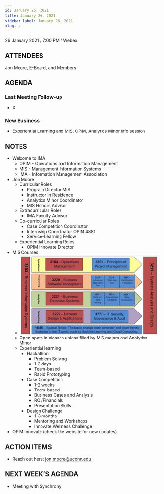 ```yaml
---
id: January 26, 2021
title: January 26, 2021
sidebar_label: January 26, 2021
slug: /
---
```


26 January 2021 / 7:00 PM / Webex

## ATTENDEES

Jon Moore, E-Board, and Members

## AGENDA

### Last Meeting Follow-up

- X

### New Business

- Experiential Learning and MIS, OPIM, Analytics Minor info session

## NOTES

- Welcome to IMA
    - OPIM - Operations and Information Management
    - MIS - Management Information Systems
    - IMA - Information Management Association
- Jon Moore
    - Curricular Roles
        - Program Director MIS
        - Instructor in Residence
        - Analytics Minor Coordinator
        - MIS Honors Advisor
    - Extracurricular Roles
        - IMA Faculty Advisor
    - Co-curricular Roles
        - Case Competition Coordinator
        - Internship Coordinator OPIM 4881
        - Service-Learning Fellow
    - Experiential Learning Roles
        - OPIM Innovate Director
- MIS Courses  
    - ![MIS Courses](assets/mis_courses.png)
    - Open spots in classes unless filled by MIS majors and Analytics Minor
    - Experiential learning 
        - Hackathon
            - Problem Solving
            - 1-2 days
            - Team-based
            - Rapid Prototyping
        - Case Competition
            - 1-2 weeks
            - Team-based
            - Business Cases and Analysis
            - ROI/Financials
            - Presentation Skills
        - Design Challenge
            - 1-3 months
            - Mentoring and Workshops
            - Innovate Wellness Challenge
- OPIM Innovate (check the website for new updates)

## ACTION ITEMS

- Reach out here: jon.moore@uconn.edu

## NEXT WEEK’S AGENDA

- Meeting with Synchrony
